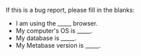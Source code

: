If this is a bug report, please fill in the blanks:

*  I am using the _____ browser.
*  My computer's OS is _____.
*  My database is _____.
*  My Metabase version is _____.
